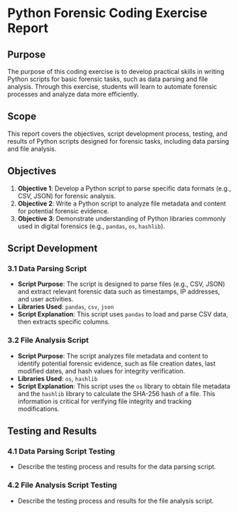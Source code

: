 # Python Forensic Coding Exercise Report

## Purpose
The purpose of this coding exercise is to develop practical skills in writing Python scripts for basic forensic tasks, such as data parsing and file analysis. Through this exercise, students will learn to automate forensic processes and analyze data more efficiently.

## Scope
This report covers the objectives, script development process, testing, and results of Python scripts designed for forensic tasks, including data parsing and file analysis.

## Objectives
1. **Objective 1**: Develop a Python script to parse specific data formats (e.g., CSV, JSON) for forensic analysis.
2. **Objective 2**: Write a Python script to analyze file metadata and content for potential forensic evidence.
3. **Objective 3**: Demonstrate understanding of Python libraries commonly used in digital forensics (e.g., `pandas`, `os`, `hashlib`).

## Script Development

### 3.1 Data Parsing Script
- **Script Purpose**: The script is designed to parse files (e.g., CSV, JSON) and extract relevant forensic data such as timestamps, IP addresses, and user activities.
- **Libraries Used**: `pandas`, `csv`, `json`
- **Script Explanation**: This script uses `pandas` to load and parse CSV data, then extracts specific columns.

### 3.2 File Analysis Script
- **Script Purpose**: The script analyzes file metadata and content to identify potential forensic evidence, such as file creation dates, last modified dates, and hash values for integrity verification.
- **Libraries Used**: `os`, `hashlib`
- **Script Explanation**: This script uses the `os` library to obtain file metadata and the `hashlib` library to calculate the SHA-256 hash of a file. This information is critical for verifying file integrity and tracking modifications.

## Testing and Results

### 4.1 Data Parsing Script Testing
- Describe the testing process and results for the data parsing script.

### 4.2 File Analysis Script Testing
- Describe the testing process and results for the file analysis script.

